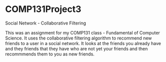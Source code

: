 # COMP131Project3
Social Network - Collaborative Filtering

This was an assignment for my COMP131 class - Fundamental of Computer Science.
It uses the collaborative filtering algorithm to recommend new friends to a user in a social network.
It looks at the friends you already have and they friends that they have who are not yet your friends
and then recommmends them to you as new friends. 
